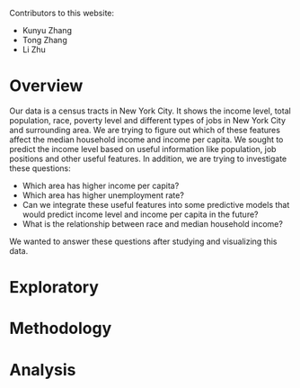 Contributors to this website:
- Kunyu Zhang
- Tong Zhang
- Li Zhu

# Overview
Our data is a census tracts in New York City. It shows the income level, total population, race, poverty level and different types of jobs in New York City and surrounding area. We are trying to figure out which of these features affect the median household income and income per capita. We sought to predict the income level based on useful information like population, job positions and other useful features. In addition, we are trying to investigate these questions: 
- Which area has higher income per capita? 
- Which area has higher unemployment rate? 
- Can we integrate these useful features into some predictive models that would predict income level and income per capita in the future? 
- What is the relationship between race and median household income? 

We wanted to answer these questions after studying and visualizing this data.

# Exploratory 


# Methodology


# Analysis

 

